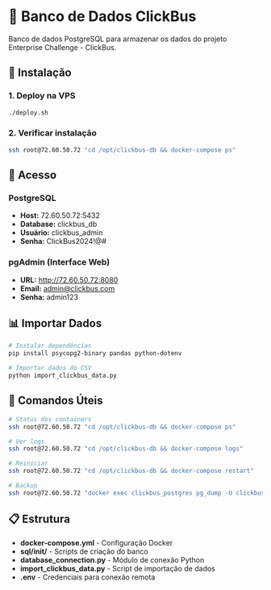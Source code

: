 # 🐳 Banco de Dados ClickBus

Banco de dados PostgreSQL para armazenar os dados do projeto Enterprise Challenge - ClickBus.

## 🚀 Instalação

### 1. Deploy na VPS
```bash
./deploy.sh
```

### 2. Verificar instalação
```bash
ssh root@72.60.50.72 "cd /opt/clickbus-db && docker-compose ps"
```

## 🔗 Acesso

### PostgreSQL
- **Host:** 72.60.50.72:5432
- **Database:** clickbus_db
- **Usuário:** clickbus_admin
- **Senha:** ClickBus2024!@#

### pgAdmin (Interface Web)
- **URL:** http://72.60.50.72:8080
- **Email:** admin@clickbus.com
- **Senha:** admin123

## 📊 Importar Dados

```bash
# Instalar dependências
pip install psycopg2-binary pandas python-dotenv

# Importar dados do CSV
python import_clickbus_data.py
```

## 🔧 Comandos Úteis

```bash
# Status dos containers
ssh root@72.60.50.72 "cd /opt/clickbus-db && docker-compose ps"

# Ver logs
ssh root@72.60.50.72 "cd /opt/clickbus-db && docker-compose logs"

# Reiniciar
ssh root@72.60.50.72 "cd /opt/clickbus-db && docker-compose restart"

# Backup
ssh root@72.60.50.72 "docker exec clickbus_postgres pg_dump -U clickbus_admin clickbus_db > backup.sql"
```

## 📋 Estrutura

- **docker-compose.yml** - Configuração Docker
- **sql/init/** - Scripts de criação do banco
- **database_connection.py** - Módulo de conexão Python
- **import_clickbus_data.py** - Script de importação de dados
- **.env** - Credenciais para conexão remota
